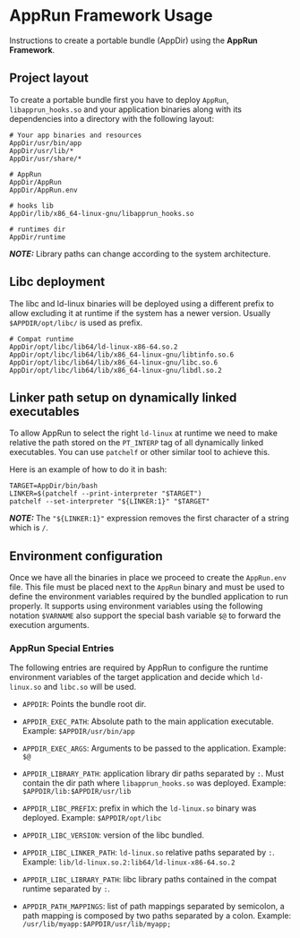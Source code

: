 # AppRun Framework Usage

Instructions to create a portable bundle (AppDir) using the **AppRun Framework**.

## Project layout

To create a portable bundle first you have to deploy `AppRun`, `libapprun_hooks.so` and your application binaries along
with its dependencies into a directory with the following layout:

```shell
# Your app binaries and resources
AppDir/usr/bin/app
AppDir/usr/lib/*
AppDir/usr/share/*

# AppRun
AppDir/AppRun
AppDir/AppRun.env

# hooks lib
AppDir/lib/x86_64-linux-gnu/libapprun_hooks.so

# runtimes dir
AppDir/runtime
```
**_NOTE:_** Library paths can change according to the system architecture.

## Libc deployment

The libc and ld-linux binaries will be deployed using a different prefix to allow excluding it at runtime if the system
has a newer version. Usually `$APPDIR/opt/libc/` is used as prefix.

```shell
# Compat runtime
AppDir/opt/libc/lib64/ld-linux-x86-64.so.2
AppDir/opt/libc/lib64/lib/x86_64-linux-gnu/libtinfo.so.6
AppDir/opt/libc/lib64/lib/x86_64-linux-gnu/libc.so.6
AppDir/opt/libc/lib64/lib/x86_64-linux-gnu/libdl.so.2
``` 

## Linker path setup on dynamically linked executables

To allow AppRun to select the right `ld-linux` at runtime we need to make relative the path stored on the `PT_INTERP` 
tag of all dynamically linked executables. You can use `patchelf` or other similar tool to achieve this.

Here is an example of how to do it in bash:
```shell
TARGET=AppDir/bin/bash
LINKER=$(patchelf --print-interpreter "$TARGET")
patchelf --set-interpreter "${LINKER:1}" "$TARGET" 
```

**_NOTE:_** The `"${LINKER:1}"` expression removes the first character of a string which is `/`.

## Environment configuration

Once we have all the binaries in place we proceed to create the `AppRun.env` file. This file must be placed next
to the `AppRun` binary and must be used to define the environment variables required by the bundled application to
run properly. It supports using environment variables using the following notation `$VARNAME` also support
the special bash variable `$@` to forward the execution arguments.

### AppRun Special Entries

The following entries are required by AppRun to configure the runtime environment variables of the target application 
and decide which `ld-linux.so` and `libc.so` will be used. 

- `APPDIR`: Points the bundle root dir.
- `APPDIR_EXEC_PATH`: Absolute path to the main application executable. Example: `$APPDIR/usr/bin/app` 
- `APPDIR_EXEC_ARGS`: Arguments to be passed to the application. Example: `$@`

- `APPDIR_LIBRARY_PATH`: application library dir paths separated by `:`. Must contain the dir path where 
`libapprun_hooks.so` was deployed. Example: `$APPDIR/lib:$APPDIR/usr/lib`

- `APPDIR_LIBC_PREFIX`: prefix in which the `ld-linux.so` binary was deployed. Example: `$APPDIR/opt/libc`
- `APPDIR_LIBC_VERSION`: version of the libc bundled.
- `APPDIR_LIBC_LINKER_PATH`: `ld-linux.so` relative paths separated by `:`. Example: `lib/ld-linux.so.2:lib64/ld-linux-x86-64.so.2`
- `APPDIR_LIBC_LIBRARY_PATH`: libc library paths contained in the compat runtime separated by `:`.

- `APPDIR_PATH_MAPPINGS`: list of path mappings separated by semicolon, a path mapping is composed by two paths 
separated by a colon. Example: `/usr/lib/myapp:$APPDIR/usr/lib/myapp;`

